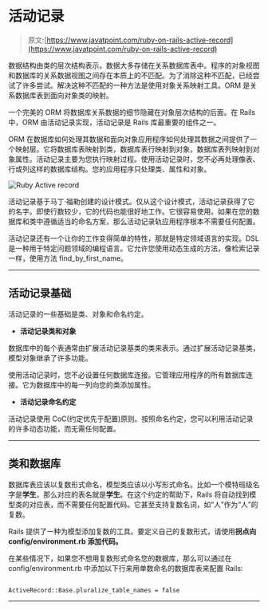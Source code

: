 # 活动记录

> 原文:[https://www.javatpoint.com/ruby-on-rails-active-record](https://www.javatpoint.com/ruby-on-rails-active-record)

数据结构由类的层次结构表示。数据大多存储在关系数据库表中。程序的对象视图和数据库的关系数据视图之间存在本质上的不匹配。为了消除这种不匹配，已经尝试了许多尝试。解决这种不匹配的一种方法是使用对象关系映射工具。ORM 是关系数据库表到面向对象类的映射。

一个完美的 ORM 将数据库关系数据的细节隐藏在对象层次结构的后面。在 Rails 中，ORM 由活动记录实现，活动记录是 Rails 库最重要的组件之一。

ORM 在数据库如何处理其数据和面向对象应用程序如何处理其数据之间提供了一个映射层。它将数据库表映射到类，数据库表行映射到对象，数据库表列映射到对象属性。活动记录主要为您执行映射过程。使用活动记录时，您不必再处理像表、行或列这样的数据库结构。您的应用程序只处理类、属性和对象。

![Ruby Active record](../Images/070ef58f8ed9293c94120a80741a4c92.png)

活动记录基于马丁·福勒创建的设计模式。仅从这个设计模式，活动记录获得了它的名字。即使行数较少，它的代码也能很好地工作。它很容易使用。如果在您的数据库和类中遵循适当的命名方案，那么活动记录轨应用程序根本不需要任何配置。

活动记录还有一个让你的工作变得简单的特性，那就是特定领域语言的实现。DSL 是一种用于特定问题领域的编程语言。它允许您使用动态生成的方法，像检索记录一样，使用方法 find_by_first_name。

* * *

## 活动记录基础

活动记录的一些基础是类、对象和命名约定。

*   **活动记录类和对象**

数据库中的每个表通常由扩展活动记录基类的类来表示。通过扩展活动记录基类，模型对象继承了许多功能。

使用活动记录时，您不必设置任何数据库连接。它管理应用程序的所有数据库连接。它为数据库中的每一列向您的类添加属性。

*   **活动记录命名约定**

活动记录使用 CoC(约定优先于配置)原则。按照命名约定，您可以利用活动记录的许多动态功能，而无需任何配置。

* * *

## 类和数据库

数据库表应该以复数形式命名，模型类应该以小写形式命名。比如一个模特班级名字是**学生**，那么对应的表名就是**学生**。在这个约定的帮助下，Rails 将自动找到模型类的对应表，而不需要任何配置代码。它甚至支持复数名词，如“人”作为“人”的复数。

Rails 提供了一种为模型添加复数的工具。要定义自己的复数形式，请使用**拐点向 config/environment.rb 添加代码。**

在某些情况下，如果您不想用复数形式命名您的数据库，那么可以通过在 config/environment.rb 中添加以下行来用单数命名的数据库表来配置 Rails:

```

ActiveRecord::Base.pluralize_table_names = false

```

* * *
